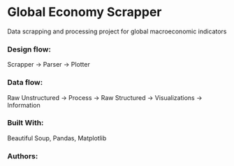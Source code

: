 # Global Economy Scrapper
Data scrapping and processing project for global macroeconomic indicators


### Design flow:
Scrapper -> Parser -> Plotter


### Data flow:

Raw Unstructured -> Process -> Raw Structured -> Visualizations -> Information


### Built With:

Beautiful Soup, Pandas, Matplotlib


### Authors:
